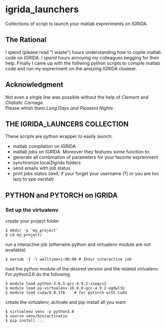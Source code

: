 # igrida_launchers
Collections of script to launch your matlab expreriments on IGRIDA. 

## The Rational
I spend (please read "I waste") hours understanding how to copile matlab code on IGRIDA.
I spend hours annoying my colleagues begging for their help.
Finally I came up with the folliwing python scripts to compile matlab code and run my expreriment on the amazing IGRIDA clusteer.

## Acknowledgment
Not even a single line was possible without the help of _Clement_ and _Chatalic Carnage_.  
Please whish them _Long Days and Pleasent Nights_

## THE IGRIDA_LAUNCERS COLLECTION
These scripts are python wrapper to easily launch:
- matlab compilation on IGRIDA.
- matlab jobs on IGRIDA.
Moreover they features some function to:
- generate all combination of parameters for your favorite expreriment
- synchronize local2igrida folders 
- send emails with job status
- print jobs status (well, if your forget your username (?) or you are too lazy to ype oarstat)

## PYTHON and PYTORCH on IGRIDA
### Set up the virtualenv
create your project folder

    $ mkdir -p 'my_project'
    $ cd my_project/
run a interactive job (otherwire python and virtualenv module are not available)

    $ oarsub -I -l walltime=1:00:00 # 1hour interactive job
load the python module of the desired version and the related virtualenv. For python3.6 do the following
    
    $ module load python-3.6.5-gcc-4.9.2-zswqcs2 
    $ module load py-virtualenv-16.0.0-gcc-4.9.2-ogdwl3o
    $ module load cuda/9.0.176    # for pytorch with cuda
create the virtualenv, activate and pip-install all you want
    
    $ virtualenv venv -p python3.6
    $ source venv/bin/activatie
    $ pip install ...

